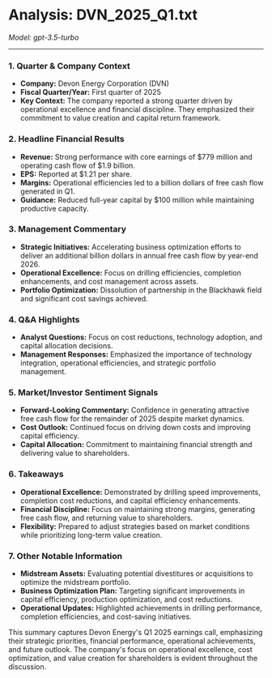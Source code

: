# Analysis: DVN_2025_Q1.txt

*Model: gpt-3.5-turbo*

---

### 1. Quarter & Company Context
- **Company:** Devon Energy Corporation (DVN)
- **Fiscal Quarter/Year:** First quarter of 2025
- **Key Context:** The company reported a strong quarter driven by operational excellence and financial discipline. They emphasized their commitment to value creation and capital return framework.

### 2. Headline Financial Results
- **Revenue:** Strong performance with core earnings of $779 million and operating cash flow of $1.9 billion.
- **EPS:** Reported at $1.21 per share.
- **Margins:** Operational efficiencies led to a billion dollars of free cash flow generated in Q1.
- **Guidance:** Reduced full-year capital by $100 million while maintaining productive capacity.

### 3. Management Commentary
- **Strategic Initiatives:** Accelerating business optimization efforts to deliver an additional billion dollars in annual free cash flow by year-end 2026.
- **Operational Excellence:** Focus on drilling efficiencies, completion enhancements, and cost management across assets.
- **Portfolio Optimization:** Dissolution of partnership in the Blackhawk field and significant cost savings achieved.

### 4. Q&A Highlights
- **Analyst Questions:** Focus on cost reductions, technology adoption, and capital allocation decisions.
- **Management Responses:** Emphasized the importance of technology integration, operational efficiencies, and strategic portfolio management.

### 5. Market/Investor Sentiment Signals
- **Forward-Looking Commentary:** Confidence in generating attractive free cash flow for the remainder of 2025 despite market dynamics.
- **Cost Outlook:** Continued focus on driving down costs and improving capital efficiency.
- **Capital Allocation:** Commitment to maintaining financial strength and delivering value to shareholders.

### 6. Takeaways
- **Operational Excellence:** Demonstrated by drilling speed improvements, completion cost reductions, and capital efficiency enhancements.
- **Financial Discipline:** Focus on maintaining strong margins, generating free cash flow, and returning value to shareholders.
- **Flexibility:** Prepared to adjust strategies based on market conditions while prioritizing long-term value creation.

### 7. Other Notable Information
- **Midstream Assets:** Evaluating potential divestitures or acquisitions to optimize the midstream portfolio.
- **Business Optimization Plan:** Targeting significant improvements in capital efficiency, production optimization, and cost reductions.
- **Operational Updates:** Highlighted achievements in drilling performance, completion efficiencies, and cost-saving initiatives.

This summary captures Devon Energy's Q1 2025 earnings call, emphasizing their strategic priorities, financial performance, operational achievements, and future outlook. The company's focus on operational excellence, cost optimization, and value creation for shareholders is evident throughout the discussion.